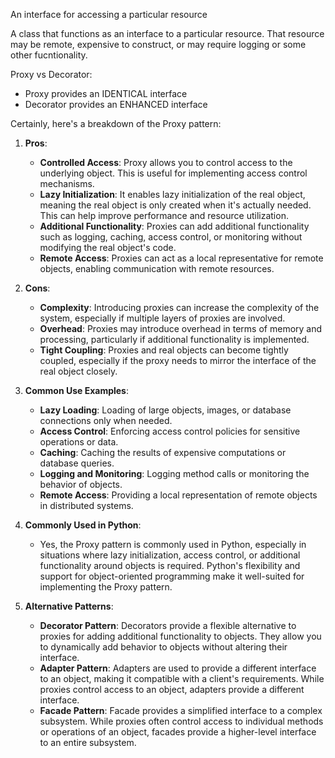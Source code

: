 An interface for accessing a particular resource

A class that functions as an interface to a particular resource. That resource may be remote, expensive to construct, or may require logging or some other fucntionality.

Proxy vs Decorator:
- Proxy provides an IDENTICAL interface
- Decorator provides an ENHANCED interface


Certainly, here's a breakdown of the Proxy pattern:

1. **Pros**:

    - **Controlled Access**: Proxy allows you to control access to the underlying object. This is useful for implementing access control mechanisms.
    - **Lazy Initialization**: It enables lazy initialization of the real object, meaning the real object is only created when it's actually needed. This can help improve performance and resource utilization.
    - **Additional Functionality**: Proxies can add additional functionality such as logging, caching, access control, or monitoring without modifying the real object's code.
    - **Remote Access**: Proxies can act as a local representative for remote objects, enabling communication with remote resources.

2. **Cons**:

    - **Complexity**: Introducing proxies can increase the complexity of the system, especially if multiple layers of proxies are involved.
    - **Overhead**: Proxies may introduce overhead in terms of memory and processing, particularly if additional functionality is implemented.
    - **Tight Coupling**: Proxies and real objects can become tightly coupled, especially if the proxy needs to mirror the interface of the real object closely.

3. **Common Use Examples**:

    - **Lazy Loading**: Loading of large objects, images, or database connections only when needed.
    - **Access Control**: Enforcing access control policies for sensitive operations or data.
    - **Caching**: Caching the results of expensive computations or database queries.
    - **Logging and Monitoring**: Logging method calls or monitoring the behavior of objects.
    - **Remote Access**: Providing a local representation of remote objects in distributed systems.

4. **Commonly Used in Python**:

    - Yes, the Proxy pattern is commonly used in Python, especially in situations where lazy initialization, access control, or additional functionality around objects is required. Python's flexibility and support for object-oriented programming make it well-suited for implementing the Proxy pattern.

5. **Alternative Patterns**:

    - **Decorator Pattern**: Decorators provide a flexible alternative to proxies for adding additional functionality to objects. They allow you to dynamically add behavior to objects without altering their interface.
    - **Adapter Pattern**: Adapters are used to provide a different interface to an object, making it compatible with a client's requirements. While proxies control access to an object, adapters provide a different interface.
    - **Facade Pattern**: Facade provides a simplified interface to a complex subsystem. While proxies often control access to individual methods or operations of an object, facades provide a higher-level interface to an entire subsystem.